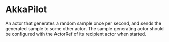 AkkaPilot
=========

An actor that generates a random sample once per second, and sends the generated sample to some other actor. The sample generating actor should be configured with the ActorRef of its recipient actor when started.
